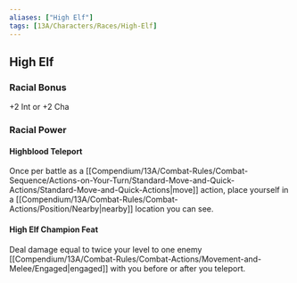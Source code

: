 ```yaml
---
aliases: ["High Elf"]
tags: [13A/Characters/Races/High-Elf]
---
```


## High Elf

### Racial Bonus

+2 Int or +2 Cha

### Racial Power

#### Highblood Teleport

Once per battle as a [[Compendium/13A/Combat-Rules/Combat-Sequence/Actions-on-Your-Turn/Standard-Move-and-Quick-Actions/Standard-Move-and-Quick-Actions|move]] action, place yourself in a [[Compendium/13A/Combat-Rules/Combat-Actions/Position/Nearby|nearby]] location you can see.

#### High Elf Champion Feat

Deal damage equal to twice your level to one enemy [[Compendium/13A/Combat-Rules/Combat-Actions/Movement-and-Melee/Engaged|engaged]] with you before or after you teleport.
